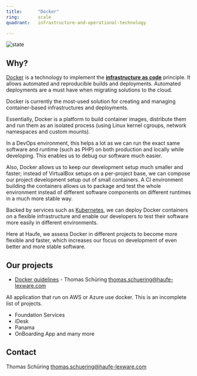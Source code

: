 ```yaml
---
title:      "Docker"
ring:       scale
quadrant:   infrastructure-and-operational-technology

---
```


![state](./../assets/images/item_state_under_review.png)

## Why? ##

[Docker](https://www.docker.com/) is a technology to implement the [**infrastructure as code**](https://martinfowler.com/bliki/InfrastructureAsCode.html) principle.
It allows automated and reproducible builds and deployments. Automated deployments are a must have when migrating solutions to the cloud.

Docker is currently the most-used solution for creating and managing container-based infrastructures and deployments.

Essentially, Docker is a platform to build container images, distribute them and run them as an isolated process (using Linux kernel cgroups, network namespaces and custom mounts).

In a DevOps environment, this helps a lot as we can run the exact same software and runtime (such as PHP) on both production and locally while developing. This enables us to debug our software much easier.

Also, Docker allows us to keep our development setup much smaller and faster; instead of VirtualBox setups on a per-project base, we can compose our project development setup out of small containers. A CI environment building the containers allows us to package and test the whole environment instead of different software components on different runtimes in a much more stable way.

Backed by services such as [Kubernetes](https://kubernetes.io/), we can deploy Docker containers on a flexible infrastructure and enable our developers to test their software more easily in different environments.

Here at Haufe, we assess Docker in different projects to become more flexible and faster, which increases our focus on development of even better and more stable software.

## Our projects ##

- [Docker guidelines](https://haufe-lexware.gitbooks.io/haufe-group-docker-book-startup-guide/content/) - Thomas Schüring <thomas.schuering@haufe-lexware.com>

All application that run on AWS or Azure use docker. This is an incomplete list of projects.
- Foundation Services
- iDesk
- Panama
- OnBoarding App
and many more

## Contact ##

Thomas Schüring <thomas.schuering@haufe-lexware.com>

